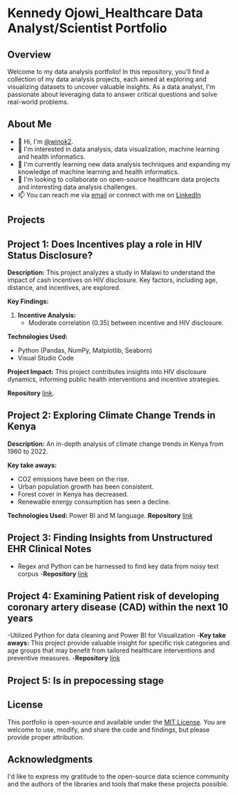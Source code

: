 # Kennedy Ojowi_Healthcare Data Analyst/Scientist Portfolio

## Overview

Welcome to my data analysis portfolio! In this repository, you'll find a collection of my data analysis projects, each aimed at exploring and visualizing datasets to uncover valuable insights. As a data analyst, I'm passionate about leveraging data to answer critical questions and solve real-world problems.

## About Me

- 👋 Hi, I'm [@winok2](https://github.com/winok2).
- 👀 I'm interested in data analysis, data visualization, machine learning and health informatics.
- 🌱 I'm currently learning new data analysis techniques and expanding my knowledge of machine learning and health informatics.
- 💞️ I'm looking to collaborate on open-source healthcare data projects and interesting data analysis challenges.
- 📫 You can reach me via [email](kowino34@yahoo.com) or connect with me on [LinkedIn](https://www.linkedin.com/in/kennedy-ojowi)
  
## Projects

## Project 1: Does Incentives play a role in HIV Status Disclosure?

**Description:** 
This project analyzes a study in Malawi to understand the impact of cash incentives on HIV disclosure. Key factors, including age, distance, and incentives, are explored.

**Key Findings:**
1. **Incentive Analysis:**
   - Moderate correlation (0.35) between incentive and HIV disclosure.

**Technologies Used:**
- Python (Pandas, NumPy, Matplotlib, Seaborn)
- Visual Studio Code

**Project Impact:**
This project contributes insights into HIV disclosure dynamics, informing public health interventions and incentive strategies.

**Repository** [link](https://github.com/winok2/HIV-status-disclosure-analysis-and-prediction).

## Project 2: Exploring Climate Change Trends in Kenya

**Description:** An in-depth analysis of climate change trends in Kenya from 1960 to 2022.

**Key take aways:**
- CO2 emissions have been on the rise.
- Urban population growth has been consistent.
- Forest cover in Kenya has decreased.
- Renewable energy consumption has seen a decline.

**Technologies Used:** Power BI and M language.
**Repository** [link](https://github.com/winok2/Factors-contributing-to-Climate-Change-in-Kenya)


## Project 3: Finding Insights from Unstructured EHR Clinical Notes
- Regex and Python can be harnessed to find key data from noisy text corpus
-**Repository** [link](https://github.com/winok2/Making-Sense-Out-of-Unstructured-Patient-Data)

## Project 4: Examining Patient risk of developing coronary artery disease (CAD) within the next 10 years
-Utilized Python for data cleaning and Power BI for Visualization
-**Key take aways:** This project provide valuable insight for specific risk categories and age groups that may benefit from tailored healthcare interventions and preventive measures.
-**Repository** [link](https://github.com/winok2/Coronary-Artery-Disease-Risk-Stratification)


## Project 5: Is in prepocessing stage

## License

This portfolio is open-source and available under the [MIT License](LICENSE). You are welcome to use, modify, and share the code and findings, but please provide proper attribution.

## Acknowledgments

I'd like to express my gratitude to the open-source data science community and the authors of the libraries and tools that make these projects possible.
